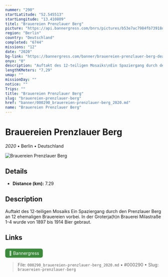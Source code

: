 ```yaml
---
nummer: "290"
startLatitude: "52.545513"
startLongitude: "13.410809"
titel: "Brauereien Prenzlauer Berg"
picture: "https://api.bannergress.com/bnrs/pictures/b53e7ac7984fb73918dca6565c567454"
region: "Berlin"
country: "Deutschland"
completed: "6744"
missions: "12"
date: "2020"
bg-link: "https://bannergress.com/banner/brauereien-prenzlauer-berg-deac"
onyx: "0"
description: "Auftakt des 12-teiligen Mosaiks\nEin Spaziergang durch den Prenzlauer Berg an 12 ehemaligen Brauereien vorbei. In der Groterja(h)n Brauerei Milastraße 1-4 wurde von 1897 bis 1914 Bier gebraut."
lengthKMeters: "7,29"
umap: ""
missionDay: ""
notice: ""
Trips: ""
title: "Brauereien Prenzlauer Berg"
slug: "brauereien-prenzlauer-berg"
href: "banner/000290_brauereien-prenzlauer-berg_2020.md"
name: "Brauereien Prenzlauer Berg"
---
```

# Brauereien Prenzlauer Berg

*2020* • Berlin • Deutschland

![Brauereien Prenzlauer Berg](https://api.bannergress.com/bnrs/pictures/b53e7ac7984fb73918dca6565c567454)



## Details
- **Distance (km):** 7.29






## Description
Auftakt des 12-teiligen Mosaiks
Ein Spaziergang durch den Prenzlauer Berg an 12 ehemaligen Brauereien vorbei. In der Groterja(h)n Brauerei Milastraße 1-4 wurde von 1897 bis 1914 Bier gebraut.



## Links
<a href="https://bannergress.com/banner/brauereien-prenzlauer-berg-deac" style="display:inline-block;margin:6px 8px 0 0;padding:6px 12px;background:#3c8b3c;color:#fff;text-decoration:none;border-radius:6px;">🔗 Bannergress</a>




> File: `000290_brauereien-prenzlauer-berg_2020.md` • #000290 • Slug: `brauereien-prenzlauer-berg`
